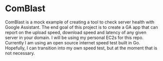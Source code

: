 # ComBlast

ComBlast is a mock example of creating a tool to check server health with Google Assistant. 
The end goal of this project is to create a GA app that can report on the upload speed, download speed and latency of any given server in your domain. 
I will be using my personal EC2s for this repo. 
Currently I am using an open source internet speed test built in Go.
Hopefully, I can transition into my own speed test, but at the moment that is not necessary.